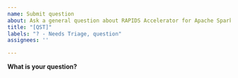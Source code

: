 ```yaml
---
name: Submit question
about: Ask a general question about RAPIDS Accelerator for Apache Spark benchmarks, or open a thread in the Discussions tab in the https://github.com/nvidia/spark-rapids repository
title: "[QST]"
labels: "? - Needs Triage, question"
assignees: ''

---
```


**What is your question?**
